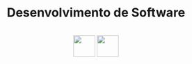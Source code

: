 <div align="center">
  <h1>Desenvolvimento de Software</h1>
<div>

<br>

<div align="center">
  <div>
    <img src="https://techstack-generator.vercel.app/python-icon.svg" width="50px" align="center">
    <img src="https://techstack-generator.vercel.app/django-icon.svg" width="50px" align="center">
  </div>
</div>
